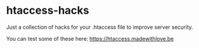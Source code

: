 # htaccess-hacks
Just a collection of hacks for your .htaccess file to improve server security.

You can test some of these here: https://htaccess.madewithlove.be
